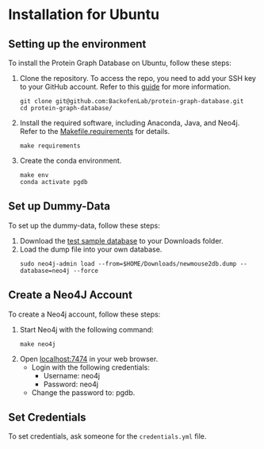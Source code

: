 # Installation for Ubuntu

## Setting up the environment
To install the Protein Graph Database on Ubuntu, follow these steps:

1. Clone the repository. To access the repo, you need to add your SSH key to your GitHub account. Refer to this [guide](https://jdblischak.github.io/2014-09-18-chicago/novice/git/05-sshkeys.html) for more information.
   ```commandline
   git clone git@github.com:BackofenLab/protein-graph-database.git
   cd protein-graph-database/
   ```
2. Install the required software, including Anaconda, Java, and Neo4j. Refer to the [Makefile.requirements](../Makefile.requirements) for details.
   ```commandline
   make requirements
   ```

3. Create the conda environment.
   ```commandline
   make env
   conda activate pgdb
   ```

## Set up Dummy-Data
To set up the dummy-data, follow these steps:

1. Download the [test sample database](https://drive.google.com/file/d/1S8_O2HCeMKwukwnTHlFmf1KLQnbfcXAN/view) to your Downloads folder.
2. Load the dump file into your own database.
   ```commandline
   sudo neo4j-admin load --from=$HOME/Downloads/newmouse2db.dump --database=neo4j --force
   ```

## Create a Neo4J Account
To create a Neo4j account, follow these steps:

1. Start Neo4j with the following command:
   ```commandline
   make neo4j
   ```
2. Open [localhost:7474](http://localhost:7474/browser/) in your web browser.
   - Login with the following credentials:
     - Username: neo4j
     - Password: neo4j
   - Change the password to: pgdb.

## Set Credentials
To set credentials, ask someone for the ```credentials.yml``` file.